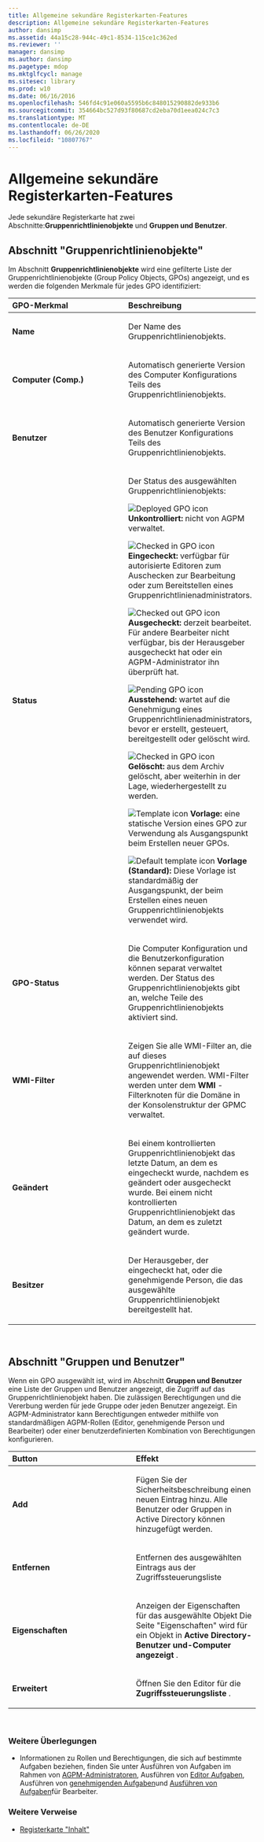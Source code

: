 ```yaml
---
title: Allgemeine sekundäre Registerkarten-Features
description: Allgemeine sekundäre Registerkarten-Features
author: dansimp
ms.assetid: 44a15c28-944c-49c1-8534-115ce1c362ed
ms.reviewer: ''
manager: dansimp
ms.author: dansimp
ms.pagetype: mdop
ms.mktglfcycl: manage
ms.sitesec: library
ms.prod: w10
ms.date: 06/16/2016
ms.openlocfilehash: 546fd4c91e060a5595b6c848015290882de933b6
ms.sourcegitcommit: 354664bc527d93f80687cd2eba70d1eea024c7c3
ms.translationtype: MT
ms.contentlocale: de-DE
ms.lasthandoff: 06/26/2020
ms.locfileid: "10807767"
---
```

# Allgemeine sekundäre Registerkarten-Features


Jede sekundäre Registerkarte hat zwei Abschnitte:**Gruppenrichtlinienobjekte** und **Gruppen und Benutzer**.

## Abschnitt "Gruppenrichtlinienobjekte"


Im Abschnitt **Gruppenrichtlinienobjekte** wird eine gefilterte Liste der Gruppenrichtlinienobjekte (Group Policy Objects, GPOs) angezeigt, und es werden die folgenden Merkmale für jedes GPO identifiziert:

<table>
<colgroup>
<col width="50%" />
<col width="50%" />
</colgroup>
<thead>
<tr class="header">
<th align="left">GPO-Merkmal</th>
<th align="left">Beschreibung</th>
</tr>
</thead>
<tbody>
<tr class="odd">
<td align="left"><p><strong>Name</strong></p></td>
<td align="left"><p>Der Name des Gruppenrichtlinienobjekts.</p></td>
</tr>
<tr class="even">
<td align="left"><p><strong>Computer (Comp.)</strong></p></td>
<td align="left"><p>Automatisch generierte Version des Computer Konfigurations Teils des Gruppenrichtlinienobjekts.</p></td>
</tr>
<tr class="odd">
<td align="left"><p><strong>Benutzer</strong></p></td>
<td align="left"><p>Automatisch generierte Version des Benutzer Konfigurations Teils des Gruppenrichtlinienobjekts.</p></td>
</tr>
<tr class="even">
<td align="left"><p><strong>Status</strong></p></td>
<td align="left"><p>Der Status des ausgewählten Gruppenrichtlinienobjekts:</p>
<p><img src="images/36f6b687-f5cc-40d1-805f-b191d1fb1ace.gif" alt="Deployed GPO icon" /> <strong>Unkontrolliert: </strong> nicht von AGPM verwaltet.</p>
<p><img src="images/57b610a5-1c71-4d26-9173-d04abd495fcc.gif" alt="Checked in GPO icon" /> <strong>Eingecheckt: </strong> verfügbar für autorisierte Editoren zum Auschecken zur Bearbeitung oder zum Bereitstellen eines Gruppenrichtlinienadministrators.</p>
<p><img src="images/8e7a7c4e-809a-435a-8b29-30d797936210.gif" alt="Checked out GPO icon" /> <strong>Ausgecheckt: </strong> derzeit bearbeitet. Für andere Bearbeiter nicht verfügbar, bis der Herausgeber ausgecheckt hat oder ein AGPM-Administrator ihn überprüft hat.</p>
<p><img src="images/0840a6a3-54a6-4528-98a9-7b122243c1a5.gif" alt="Pending GPO icon" /> <strong>Ausstehend: </strong> wartet auf die Genehmigung eines Gruppenrichtlinienadministrators, bevor er erstellt, gesteuert, bereitgestellt oder gelöscht wird.</p>
<p><img src="images/57b610a5-1c71-4d26-9173-d04abd495fcc.gif" alt="Checked in GPO icon" /> <strong>Gelöscht: </strong> aus dem Archiv gelöscht, aber weiterhin in der Lage, wiederhergestellt zu werden.</p>
<p><img src="images/9b65829d-253c-4f30-9295-c816a6521ed2.gif" alt="Template icon" /> <strong>Vorlage: </strong> eine statische Version eines GPO zur Verwendung als Ausgangspunkt beim Erstellen neuer GPOs.</p>
<p><img src="images/cd349b8d-c4d8-45ff-b17f-7db882502c58.gif" alt="Default template icon" /> <strong>Vorlage (Standard): </strong> Diese Vorlage ist standardmäßig der Ausgangspunkt, der beim Erstellen eines neuen Gruppenrichtlinienobjekts verwendet wird.</p></td>
</tr>
<tr class="odd">
<td align="left"><p><strong>GPO-Status</strong></p></td>
<td align="left"><p>Die Computer Konfiguration und die Benutzerkonfiguration können separat verwaltet werden. Der Status des Gruppenrichtlinienobjekts gibt an, welche Teile des Gruppenrichtlinienobjekts aktiviert sind.</p></td>
</tr>
<tr class="even">
<td align="left"><p><strong>WMI-Filter</strong></p></td>
<td align="left"><p>Zeigen Sie alle WMI-Filter an, die auf dieses Gruppenrichtlinienobjekt angewendet werden. WMI-Filter werden unter dem <strong> WMI </strong> -Filterknoten für die Domäne in der Konsolenstruktur der GPMC verwaltet.</p></td>
</tr>
<tr class="odd">
<td align="left"><p><strong>Geändert</strong></p></td>
<td align="left"><p>Bei einem kontrollierten Gruppenrichtlinienobjekt das letzte Datum, an dem es eingecheckt wurde, nachdem es geändert oder ausgecheckt wurde. Bei einem nicht kontrollierten Gruppenrichtlinienobjekt das Datum, an dem es zuletzt geändert wurde.</p></td>
</tr>
<tr class="even">
<td align="left"><p><strong>Besitzer</strong></p></td>
<td align="left"><p>Der Herausgeber, der eingecheckt hat, oder die genehmigende Person, die das ausgewählte Gruppenrichtlinienobjekt bereitgestellt hat.</p></td>
</tr>
</tbody>
</table>

 

## Abschnitt "Gruppen und Benutzer"


Wenn ein GPO ausgewählt ist, wird im Abschnitt **Gruppen und Benutzer** eine Liste der Gruppen und Benutzer angezeigt, die Zugriff auf das Gruppenrichtlinienobjekt haben. Die zulässigen Berechtigungen und die Vererbung werden für jede Gruppe oder jeden Benutzer angezeigt. Ein AGPM-Administrator kann Berechtigungen entweder mithilfe von standardmäßigen AGPM-Rollen (Editor, genehmigende Person und Bearbeiter) oder einer benutzerdefinierten Kombination von Berechtigungen konfigurieren.

<table>
<colgroup>
<col width="50%" />
<col width="50%" />
</colgroup>
<thead>
<tr class="header">
<th align="left">Button</th>
<th align="left">Effekt</th>
</tr>
</thead>
<tbody>
<tr class="odd">
<td align="left"><p><strong>Add</strong></p></td>
<td align="left"><p>Fügen Sie der Sicherheitsbeschreibung einen neuen Eintrag hinzu. Alle Benutzer oder Gruppen in Active Directory können hinzugefügt werden.</p></td>
</tr>
<tr class="even">
<td align="left"><p><strong>Entfernen</strong></p></td>
<td align="left"><p>Entfernen des ausgewählten Eintrags aus der Zugriffssteuerungsliste</p></td>
</tr>
<tr class="odd">
<td align="left"><p><strong>Eigenschaften</strong></p></td>
<td align="left"><p>Anzeigen der Eigenschaften für das ausgewählte Objekt Die Seite "Eigenschaften" wird für ein Objekt in <strong> Active Directory-Benutzer und-Computer angezeigt </strong> .</p></td>
</tr>
<tr class="even">
<td align="left"><p><strong>Erweitert</strong></p></td>
<td align="left"><p>Öffnen Sie den Editor für die <strong> Zugriffssteuerungsliste </strong> .</p></td>
</tr>
</tbody>
</table>

 

### Weitere Überlegungen

-   Informationen zu Rollen und Berechtigungen, die sich auf bestimmte Aufgaben beziehen, finden Sie unter Ausführen von Aufgaben im Rahmen von [AGPM-Administratoren](performing-agpm-administrator-tasks.md), Ausführen von [Editor Aufgaben](performing-editor-tasks.md), Ausführen von [genehmigenden Aufgaben](performing-approver-tasks.md)und [Ausführen von Aufgaben](performing-reviewer-tasks.md)für Bearbeiter.

### Weitere Verweise

-   [Registerkarte "Inhalt"](contents-tab.md)

 

 





